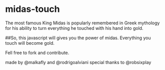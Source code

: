 # midas-touch
The most famous King Midas is popularly remembered in Greek mythology for his ability to turn everything he touched with his hand into gold. 

##So, this javascript will gives you the power of midas. Everything you touch will become gold.

Fell free to fork and contribute.


made by @malkafly and @rodrigoalviani
special thanks to @robsixplay
